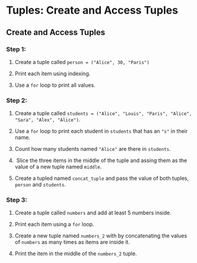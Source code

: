 Tuples: Create and Access Tuples
================================

Create and Access Tuples
------------------------

### Step 1:

1.  Create a tuple called `person = ("Alice", 30, "Paris")`
    
2.  Print each item using indexing.
    
3.  Use a `for` loop to print all values.
    

### Step 2:

1.  Create a tuple called `students = ("Alice", "Louis", "Paris", "Alice", "Sara", "Alex", "Alice")`.
    
2.  Use a `for` loop to print each student in `students` that has an `"s"` in their name.
    
3.  Count how many students named `"Alice"` are there in `students`.
    
4.   Slice the three items in the middle of the tuple and assing them as the value of a new tuple named `middle`.
    
5.  Create a tupled named `concat_tuple` and pass the value of both tuples, `person` and `students`.
    

### Step 3:

1.  Create a tuple called `numbers` and add at least 5 numbers inside.
    
2.  Print each item using a `for` loop.
3.  Create a new tuple named `numbers_2` with by concatenating the values of `numbers` as many times as items are inside it.
    
4.  Print the item in the middle of the `numbers_2` tuple.